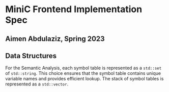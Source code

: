 # MiniC Frontend Implementation Spec
## Aimen Abdulaziz, Spring 2023

## Data Structures 

For the Semantic Analysis, each symbol table is represented as a `std::set` of `std::string`. This choice ensures that the symbol table contains unique variable names and provides efficient lookup. The stack of symbol tables is represented as a `std::vector`.